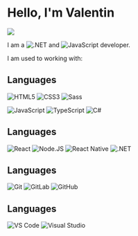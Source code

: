 # Hello, I'm Valentin

[![](https://img.shields.io/badge/-@valentinDiogo-%23181717?style=flat-square&logo=github)](https://github.com/valentinDiogo)

I am a ![.NET](https://img.shields.io/badge/.NET-5C2D91?style=flat-square&logo=.net) and ![JavaScript](https://img.shields.io/badge/JAVASCRIPT-323330?style=flat-square&logo=javascript&logoColor=F7DF1E) developer.

I am used to working with:

## Languages

![HTML5](https://img.shields.io/badge/-HTML5-%23E44D27?style=flat-square&logo=html5&logoColor=ffffff)
![CSS3](https://img.shields.io/badge/-CSS3-%231572B6?style=flat-square&logo=css3)
![Sass](https://img.shields.io/badge/-SASS-%23CC6699?style=flat-square&logo=sass&logoColor=ffffff)

![JavaScript](https://img.shields.io/badge/JAVASCRIPT-323330?style=flat-square&logo=javascript&logoColor=F7DF1E)
![TypeScript](https://img.shields.io/badge/TYPESCRIPT-007ACC?style=flat-square&logo=typescript&logoColor=ffffff)
![C#](https://img.shields.io/badge/C%23-%23239120?style=flat-square&logo=c-sharp&logoColor=white)

## Languages

![React](https://img.shields.io/badge/REACT-%23282C34?style=flat-square&logo=react)
![Node.JS](https://img.shields.io/badge/NODE.JS-43853D?style=flat-square&logo=node.js&logoColor=ffffff)
![React Native](https://img.shields.io/badge/REACT%20NATIVE-%23282C34?style=flat-square&logo=react)
![.NET](https://img.shields.io/badge/.NET-5C2D91?style=flat-square&logo=.net)

## Languages

![Git](https://img.shields.io/badge/-GIT-%23F05032?style=flat-square&logo=git&logoColor=%23ffffff)
![GitLab](https://img.shields.io/badge/-GITLAB-FCA121?style=flat-square&logo=gitlab)
![GitHub](https://img.shields.io/badge/-GITHUB-100000?style=flat-square&logo=github)

## Languages

![VS Code](https://img.shields.io/badge/-VSCODE-%23007ACC?style=flat-square&logo=visual-studio-code)
![Visual Studio](https://img.shields.io/badge/-VISUAL%20STUDIO-663399?style=flat-square&logo=visual-studio)
